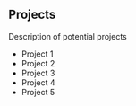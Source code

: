 ## Projects

Description of potential projects

- Project 1
- Project 2
- Project 3
- Project 4
- Project 5
